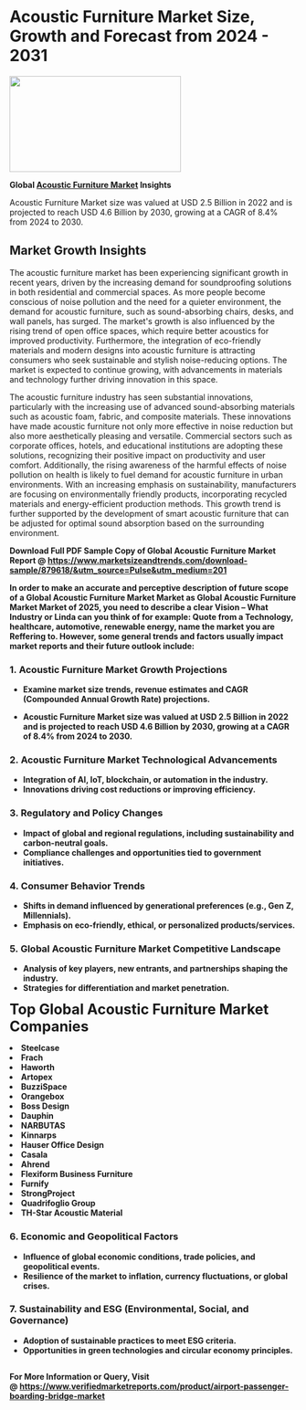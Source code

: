<H1>Acoustic Furniture Market Size, Growth and Forecast from 2024 - 2031</H1><img class="aligncenter size-medium wp-image-584254" src="https://thirdeyenews.in/wp-content/uploads/2024/09/Global-Market-Research-300x168.jpeg" alt="" width="300" height="168" /><p><strong>Global&nbsp;<a href="https://www.marketsizeandtrends.com/download-sample/879618/&amp;utm_source=Pulse&amp;utm_medium=201">Acoustic Furniture Market</a> Insights</strong></p><p>Acoustic Furniture Market size was valued at USD 2.5 Billion in 2022 and is projected to reach USD 4.6 Billion by 2030, growing at a CAGR of 8.4% from 2024 to 2030.</p><p><h2>Market Growth Insights</h2> <p>The acoustic furniture market has been experiencing significant growth in recent years, driven by the increasing demand for soundproofing solutions in both residential and commercial spaces. As more people become conscious of noise pollution and the need for a quieter environment, the demand for acoustic furniture, such as sound-absorbing chairs, desks, and wall panels, has surged. The market's growth is also influenced by the rising trend of open office spaces, which require better acoustics for improved productivity. Furthermore, the integration of eco-friendly materials and modern designs into acoustic furniture is attracting consumers who seek sustainable and stylish noise-reducing options. The market is expected to continue growing, with advancements in materials and technology further driving innovation in this space.</p> <p><strong></strong></p> <p>The acoustic furniture industry has seen substantial innovations, particularly with the increasing use of advanced sound-absorbing materials such as acoustic foam, fabric, and composite materials. These innovations have made acoustic furniture not only more effective in noise reduction but also more aesthetically pleasing and versatile. Commercial sectors such as corporate offices, hotels, and educational institutions are adopting these solutions, recognizing their positive impact on productivity and user comfort. Additionally, the rising awareness of the harmful effects of noise pollution on health is likely to fuel demand for acoustic furniture in urban environments. With an increasing emphasis on sustainability, manufacturers are focusing on environmentally friendly products, incorporating recycled materials and energy-efficient production methods. This growth trend is further supported by the development of smart acoustic furniture that can be adjusted for optimal sound absorption based on the surrounding environment. <p><strong></p><p><span class=""><strong>Download Full PDF Sample Copy of Global Acoustic Furniture Market Report</strong> @ <a href="https://www.marketsizeandtrends.com/download-sample/879618/&amp;utm_source=Pulse&amp;utm_medium=201" target="_blank">https://www.marketsizeandtrends.com/download-sample/879618/&amp;utm_source=Pulse&amp;utm_medium=201</a></span></p><p>In order to make an accurate and perceptive description of future scope of a Global&nbsp;Acoustic Furniture Market Market as Global&nbsp;Acoustic Furniture Market Market of 2025, you need to describe a clear Vision &ndash; What Industry or Linda can you think of for example: Quote from a Technology, healthcare, automotive, renewable energy, name the market you are Reffering to. However, some general trends and factors usually impact market reports and their future outlook include:</p><h3>1.&nbsp;<strong>Acoustic Furniture Market Growth Projections</strong></h3><ul><li>Examine market size trends, revenue estimates and CAGR (Compounded Annual Growth Rate) projections.</li><li><p>Acoustic Furniture Market size was valued at USD 2.5 Billion in 2022 and is projected to reach USD 4.6 Billion by 2030, growing at a CAGR of 8.4% from 2024 to 2030.</p></li></ul><h3>2.&nbsp;<strong>Acoustic Furniture Market Technological Advancements</strong></h3><ul><li>Integration of AI, IoT, blockchain, or automation in the industry.</li><li>Innovations driving cost reductions or improving efficiency.</li></ul><h3>3.&nbsp;<strong>Regulatory and Policy Changes</strong></h3><ul><li>Impact of global and regional regulations, including sustainability and carbon-neutral goals.</li><li>Compliance challenges and opportunities tied to government initiatives.</li></ul><h3>4.&nbsp;<strong>Consumer Behavior Trends</strong></h3><ul><li>Shifts in demand influenced by generational preferences (e.g., Gen Z, Millennials).</li><li>Emphasis on eco-friendly, ethical, or personalized products/services.</li></ul><h3>5.&nbsp;<strong>Global Acoustic Furniture Market Competitive Landscape</strong></h3><ul><li>Analysis of key players, new entrants, and partnerships shaping the industry.</li><li>Strategies for differentiation and market penetration.</li></ul><p data-pm-slice="1 1 []"><span style="color: inherit; font-family: inherit; font-size: 25px;">Top Global Acoustic Furniture Market Companies</span></p><div class="" data-test-id=""><p><li>Steelcase</li><li> Frach</li><li> Haworth</li><li> Artopex</li><li> BuzziSpace</li><li> Orangebox</li><li> Boss Design</li><li> Dauphin</li><li> NARBUTAS</li><li> Kinnarps</li><li> Hauser Office Design</li><li> Casala</li><li> Ahrend</li><li> Flexiform Business Furniture</li><li> Furnify</li><li> StrongProject</li><li> Quadrifoglio Group</li><li> TH-Star Acoustic Material</li></p></div><h3>6.&nbsp;<strong>Economic and Geopolitical Factors</strong></h3><ul><li>Influence of global economic conditions, trade policies, and geopolitical events.</li><li>Resilience of the market to inflation, currency fluctuations, or global crises.</li></ul><h3>7.&nbsp;<strong>Sustainability and ESG (Environmental, Social, and Governance)</strong></h3><ul><li>Adoption of sustainable practices to meet ESG criteria.</li><li>Opportunities in green technologies and circular economy principles.</li></ul><h2><strong style="font-size: 14px;">For More Information or Query, Visit @&nbsp;</strong><a style="background-color: #ffffff; font-size: 14px;" href="https://www.marketsizeandtrends.com/report/acoustic-furniture-market/" target="_blank">https://www.verifiedmarketreports.com/product/airport-passenger-boarding-bridge-market</a></h2>
